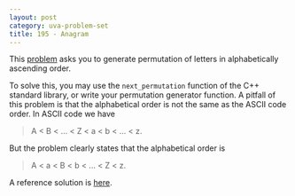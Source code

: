 ```yaml
---
layout: post
category: uva-problem-set
title: 195 - Anagram
---
```


This
[problem](http://uva.onlinejudge.org/index.php?option=com_onlinejudge&Itemid=8&category=3&page=show_problem&problem=131)
asks you to generate permutation of letters in alphabetically ascending order.

To solve this,
you may use the `next_permutation` function of the C++ standard library,
or write your permutation generator function.
A pitfall of this problem is that the alphabetical order is not the same as the ASCII code order.
In ASCII code we have

> A < B < ... < Z < a < b < ... < z.

But the problem clearly states that the alphabetical order is

> A < a < B < b < ... < Z < z.

A reference solution is
[here](https://github.com/clchiou/uva-problem-set/blob/master/solved/195/195.cc).
